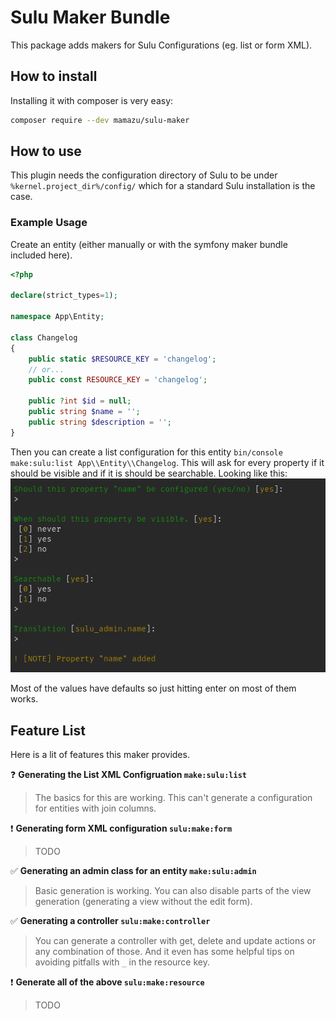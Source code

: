 # Sulu Maker Bundle

This package adds makers for Sulu Configurations (eg. list or form XML).

## How to install
Installing it with composer is very easy:
```bash
composer require --dev mamazu/sulu-maker
```

## How to use
This plugin needs the configuration directory of Sulu to be under `%kernel.project_dir%/config/` which for a standard Sulu installation is the case.

### Example Usage
Create an entity (either manually or with the symfony maker bundle included here).
```php
<?php

declare(strict_types=1);

namespace App\Entity;

class Changelog
{
    public static $RESOURCE_KEY = 'changelog';
    // or...
    public const RESOURCE_KEY = 'changelog';

    public ?int $id = null;
    public string $name = '';
    public string $description = '';
}
```

Then you can create a list configuration for this entity `bin/console make:sulu:list App\\Entity\\Changelog`. This will ask for every property if it should be visible and if it is should be searchable. Looking like this:
![Image](img/maker_bundle.png)

Most of the values have defaults so just hitting enter on most of them works.

## Feature List
Here is a lit of features this maker provides.

:question: **Generating the List XML Configruation `make:sulu:list`**
> The basics for this are working. This can't generate a configuration for entities with join columns.

:exclamation: **Generating form XML configuration `sulu:make:form`**
> TODO

:white_check_mark: **Generating an admin class for an entity `make:sulu:admin`**
> Basic generation is working. You can also disable parts of the view generation (generating a view without the edit form).

:white_check_mark: **Generating a controller `sulu:make:controller`**
> You can generate a controller with get, delete and update actions or any combination of those. And it even has some helpful tips on avoiding pitfalls with `_` in the resource key.

:exclamation: **Generate all of the above `sulu:make:resource`**
> TODO
